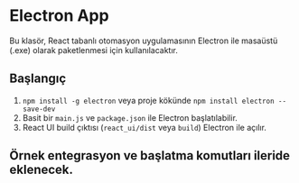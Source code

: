 # Electron App

Bu klasör, React tabanlı otomasyon uygulamasının Electron ile masaüstü (.exe) olarak paketlenmesi için kullanılacaktır.

## Başlangıç
1. `npm install -g electron` veya proje kökünde `npm install electron --save-dev`
2. Basit bir `main.js` ve `package.json` ile Electron başlatılabilir.
3. React UI build çıktısı (`react_ui/dist` veya `build`) Electron ile açılır.

## Örnek entegrasyon ve başlatma komutları ileride eklenecek.

